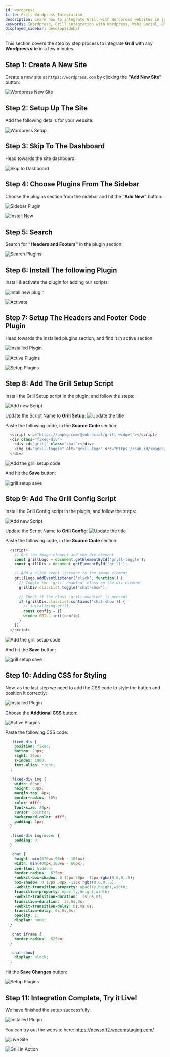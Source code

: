```yaml
---
id: wordpress
title: Grill Wordpress Integration
description: Learn how to integrate Grill with Wordpress websites in just a few minutes, making them more engaging for your users.
keywords: [Wordpress, Grill integration with Wordpress, Web3 Social, Blockchain, Subsocial]
displayed_sidebar: developSidebar
---
```


This section covers the step by step process to integrate **Grill** with any **Wordpress site** in a few minutes.


## Step 1: Create A New Site
Create a new site at `https://wordpress.com` by clicking the **"Add New Site"** button:

![Wordpress New Site](/img/wordpress/1.png)

## Step 2: Setup Up The Site
Add the following details for your website:

![Wordpress Setup](/img/wordpress/2.png)

## Step 3: Skip To The Dashboard
Head towards the site dashboard:

![Skip to Dashboard](/img/wordpress/3.png)

## Step 4: Choose Plugins From The Sidebar
Choose the plugins section from the sidebar and hit the **"Add New"** button:

![Sidebar Plugin](/img/wordpress/4.png)

![Install New](/img/wordpress/5.png)

## Step 5: Search
Search for **"Headers and Footers"** in the plugin section:

![Search Plugins](/img/wordpress/6.png)

## Step 6: Install The following Plugin
Install & activate the plugin for adding our scripts:

![Intall new plugin](/img/wordpress/7.png)

![Activate](/img/wordpress/8.png)

## Step 7: Setup The **Headers and Footer** Code Plugin
Head towards the installed plugins section, and find it in active section.

![Installed Plygin](/img/wordpress/9.png)

![Active Plugins](/img/wordpress/10.png)

![Setup Plugins](/img/wordpress/11.png)

## Step 8: Add The Grill Setup Script
Install the Grill Setup script in the plugin, and follow the steps:

![Add new Script](/img/wordpress/12.png)

Update the Script Name to **Grill Setup**:
![Update the title](/img/wordpress/13.png)

Paste the following code, in the **Source Code** section:

```js
  <script src="https://unpkg.com/@subsocial/grill-widget"></script>
  <div class="fixed-div">
    <div id="grill" class="chat"></div>
    <img id="grill-toggle" alt="grill-logo" src="https://sub.id/images/grillchat.svg" />
  </div>
```

![Add the grill setup code](/img/wordpress/14.png)

And hit the **Save** button:

![grill setup save](/img/wordpress/15.png)

## Step 9: Add The Grill Config Script
Install the Grill Config script in the plugin, and follow the steps:

![Add new Script](/img/wordpress/16.png)

Update the Script Name to **Grill Config**:
![Update the title](/img/wordpress/17.png)

Paste the following code, in the **Source Code** section:

```js
  <script>
    // Get the image element and the div element
    const grillLogo = document.getElementById('grill-toggle');
    const grillDiv = document.getElementById('grill');

    // Add a click event listener to the image element
    grillLogo.addEventListener('click', function() {
      // Toggle the 'grill-enabled' class on the div element
      grillDiv.classList.toggle('chat-show');
      
      // Check if the class 'grill-enabled' is present
      if (grillDiv.classList.contains('chat-show')) {
        // initalizing grill.
        const config = {}
        window.GRILL.init(config)
      }
    });
  </script>
```

![Add the grill setup code](/img/wordpress/18.png)

And hit the **Save** button:

![grill setup save](/img/wordpress/19.png)

## Step 10: Adding CSS for Styling 
Now, as the last step we need to add the CSS code to style the button and position it correctly:

![Installed Plugin](/img/wordpress/20.png)

Choose the **Addtional CSS** button:

![Active Plugins](/img/wordpress/21.png)

Paste the following CSS code:

```css
  .fixed-div {
    position: fixed;
    bottom: 20px;
    right: 20px;
    z-index: 1000;
    text-align: right;
  }

  .fixed-div img {
    width: 60px;
    height: 60px;
    margin-top: 4px;
    border-radius: 50%;
    color: #fff;
    font-size: 24px;
    cursor: pointer;
    background-color: #fff;
    padding: 1px;
  }

  .fixed-div img:hover {
    padding: 0;
  }

  .chat {
    height: min(570px,90vh - 100px);
    width: min(400px,100vw - 60px);
    overflow: hidden;
    border-radius: .625em;
    -webkit-box-shadow: 0 12px 50px -12px rgba(0,0,0,.5);
    box-shadow: 0 12px 50px -12px rgba(0,0,0,.5);
    -webkit-transition-property: opacity,height,width;
    transition-property: opacity,height,width;
    -webkit-transition-duration: .3s,0s,0s;
    transition-duration: .3s,0s,0s;
    -webkit-transition-delay: 0s,0s,0s;
    transition-delay: 0s,0s,0s;
    opacity: 1;
    display: none;
  }

  .chat iframe {
    border-radius: .625em;
  }

  .chat-show{
    display: block;
  }

```

Hit the **Save Changes** button:

![Setup Plugins](/img/wordpress/22.png)

## Step 11: Integration Complete, Try it Live!
We have finished the setup successfully.

![Installed Plugin](/img/wordpress/23.png)

You can try out the website here: https://newsnft2.wpcomstaging.com/

![Live Site](/img/wordpress/24.png)

![Grill in Action](/img/wordpress/25.png)

